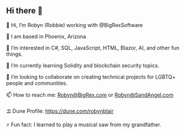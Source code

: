 ## Hi there 👋

👋 Hi, I’m Robyn (Robbie) working with @BigRexSoftware

🌵 I am based in Phoenix, Arizona

👀 I’m interested in C#, SQL, JavaScript, HTML, Blazor, AI, and other fun things.

🌱 I’m currently learning Solidity and blockchain security topics.

💞️ I’m looking to collaborate on creating technical projects for LGBTQ+ people and communities.

📫 How to reach me: Robyn@BigRex.com or Robyn@SandAngel.com

⛱️ Dune Profile: https://dune.com/robynblair

⚡ Fun fact: I learned to play a musical saw from my grandfather.

